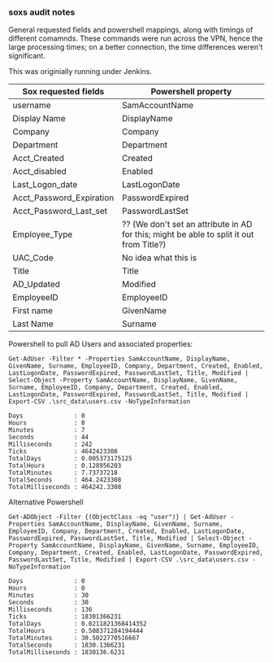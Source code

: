 ### soxs audit notes

General requested fields and powershell mappings, along with timings of different comamnds.  These commands were run across the VPN, hence the large processing times; on a better connection, the time differences weren't significant.


This was originially running under Jenkins.


| Sox requested fields   | Powershell property                                                                      |
|--------------------------|------------------------------------------------------------------------------------------|
| username                 | SamAccountName                                                                           |
| Display Name             | DisplayName                                                                              |
| Company                  | Company                                                                                  |
| Department               | Department                                                                               |
| Acct_Created             | Created                                                                                  |
| Acct_disabled            | Enabled                                                                                  |
| Last_Logon_date          | LastLogonDate                                                                            |
| Acct_Password_Expiration | PasswordExpired                                                                          |
| Acct_Password_Last_set   | PasswordLastSet                                                                          |
| Employee_Type            | ?? (We don't set an attribute in AD for this; might be able to split it out from Title?) |
| UAC_Code                 | No idea what this is                                                                     |
| Title                    | Title                                                                                    |
| AD_Updated               | Modified                                                                                 |
| EmployeeID               | EmployeeID                                                                               |
| First name               | GivenName                                                                                |
| Last Name                | Surname                                                                                  |


Powershell to pull AD Users and associated properties:
```
Get-AdUser -Filter * -Properties SamAccountName, DisplayName, GivenName, Surname, EmployeeID, Company, Department, Created, Enabled, LastLogonDate, PasswordExpired, PasswordLastSet, Title, Modified | Select-Object -Property SamAccountName, DisplayName, GivenName, Surname, EmployeeID, Company, Department, Created, Enabled, LastLogonDate, PasswordExpired, PasswordLastSet, Title, Modified | Export-CSV .\src_data\users.csv -NoTypeInformation
```
```
Days              : 0
Hours             : 0
Minutes           : 7
Seconds           : 44
Milliseconds      : 242
Ticks             : 4642423308
TotalDays         : 0.005373175125
TotalHours        : 0.128956203
TotalMinutes      : 7.73737218
TotalSeconds      : 464.2423308
TotalMilliseconds : 464242.3308
```

Alternative Powershell 
```
Get-ADObject -Filter {(ObjectClass -eq "user")} | Get-AdUser -Properties SamAccountName, DisplayName, GivenName, Surname, EmployeeID, Company, Department, Created, Enabled, LastLogonDate, PasswordExpired, PasswordLastSet, Title, Modified | Select-Object -Property SamAccountName, DisplayName, GivenName, Surname, EmployeeID, Company, Department, Created, Enabled, LastLogonDate, PasswordExpired, PasswordLastSet, Title, Modified | Export-CSV .\src_data\users.csv -NoTypeInformation
```
```
Days              : 0
Hours             : 0
Minutes           : 30
Seconds           : 30
Milliseconds      : 136
Ticks             : 18301366231
TotalDays         : 0.0211821368414352
TotalHours        : 0.508371284194444
TotalMinutes      : 30.5022770516667
TotalSeconds      : 1830.1366231
TotalMilliseconds : 1830136.6231
```